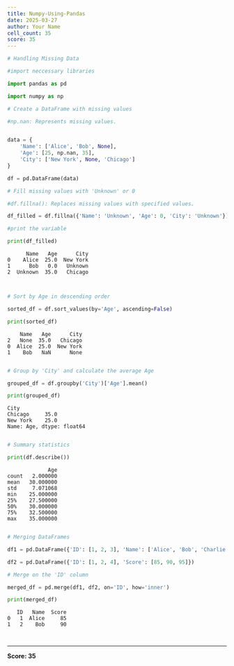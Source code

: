 ```yaml
---
title: Numpy-Using-Pandas
date: 2025-03-27
author: Your Name
cell_count: 35
score: 35
---
```


```python
# Handling Missing Data
```


```python
#import neccessary libraries
```


```python
import pandas as pd
```


```python
import numpy as np
```


```python
# Create a DataFrame with missing values
```


```python
#np.nan: Represents missing values.
```


```python

```


```python
data = {
    'Name': ['Alice', 'Bob', None],
    'Age': [25, np.nan, 35],
    'City': ['New York', None, 'Chicago']
}
```


```python
df = pd.DataFrame(data)
```


```python
# Fill missing values with 'Unknown' or 0
```


```python
#df.fillna(): Replaces missing values with specified values.
```


```python
df_filled = df.fillna({'Name': 'Unknown', 'Age': 0, 'City': 'Unknown'})
```


```python
#print the variable
```


```python
print(df_filled)
```

          Name   Age      City
    0    Alice  25.0  New York
    1      Bob   0.0   Unknown
    2  Unknown  35.0   Chicago



```python

```


```python

```


```python
# Sort by Age in descending order
```


```python
sorted_df = df.sort_values(by='Age', ascending=False)
```


```python
print(sorted_df)
```

        Name   Age      City
    2   None  35.0   Chicago
    0  Alice  25.0  New York
    1    Bob   NaN      None



```python

```


```python
# Group by 'City' and calculate the average Age
```


```python
grouped_df = df.groupby('City')['Age'].mean()
```


```python
print(grouped_df)
```

    City
    Chicago     35.0
    New York    25.0
    Name: Age, dtype: float64



```python

```


```python
# Summary statistics
```


```python
print(df.describe())
```

                 Age
    count   2.000000
    mean   30.000000
    std     7.071068
    min    25.000000
    25%    27.500000
    50%    30.000000
    75%    32.500000
    max    35.000000



```python

```


```python
# Merging DataFrames
```


```python
df1 = pd.DataFrame({'ID': [1, 2, 3], 'Name': ['Alice', 'Bob', 'Charlie']})
```


```python
df2 = pd.DataFrame({'ID': [1, 2, 4], 'Score': [85, 90, 95]})
```


```python
# Merge on the 'ID' column
```


```python
merged_df = pd.merge(df1, df2, on='ID', how='inner')
```


```python
print(merged_df)
```

       ID   Name  Score
    0   1  Alice     85
    1   2    Bob     90



```python

```


```python

```


---
**Score: 35**

